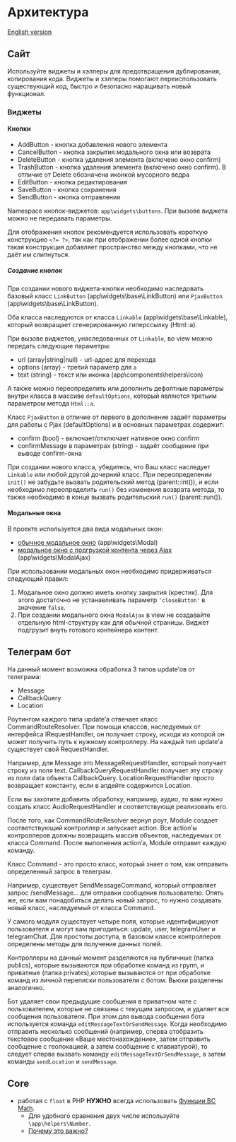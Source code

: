 # Архитектура

[English version](ARCHITECTURE.md)

## Сайт

Используйте виджеты и хэлперы для предотвращения дублирования, копирования кода. Виджеты и хэлперы помогают переиспользовать существующий код, быстро и безопасно наращивать новый функционал.

### Виджеты

#### Кнопки

- AddButton - кнопка добавления нового элемента
- CancelButton - кнопка закрытия модального окна или возврата
- DeleteButton - кнопка удаления элемента (включено окно confirm)
- TrashButton - кнопка удаления элемента (включено окно confirm). В отличие от Delete обозначена иконкой мусорного ведра
- EditButton - кнопка редактирования
- SaveButton - кнопка сохранения
- SendButton - кнопка отправления

Namespace кнопок-виджетов: `app\widgets\buttons`. При вызове виджета можно не передавать параметры.

Для отображения кнопок рекомендуется использовать короткую конструкцию `<?= ?>`, так как при отображении более одной кнопки такая конструкция добавляет пространство между кнопками, что не даёт им слипнуться.

##### Создание кнопок

При создании нового виджета-кнопки необходимо наследовать базовый класс `LinkButton` (app\widgets\base\LinkButton) или `PjaxButton` (app\widgets\base\LinkButton).

Оба класса наследуются от класса `Linkable` (app\widgets\base\Linkable), который возвращает сгенерированную гиперссылку (Html::a).

При вызове виджетов, унаследованных от `Linkable`, во view можно передать следующие параметры:

- url (array|string|null) - url-адрес для перехода
- options (array) - третий параметр для `a`
- text (string) - текст или иконка (app\components\helpers\Icon)

А также можно переопределить или дополнить дефолтные параметры внутри класса в массиве `defaultOptions`, который являются третьим параметром метода `Html::a`.

Класс `PjaxButton` в отличие от первого в дополнение задаёт параметры для работы с Pjax (defaultOptions) и в основных параметрах содержит:

- confirm (bool) - включает/отключает нативное окно confirm
- confirmMessage в параметрах (string) - задаёт сообщение при выводе confirm-окна

При создании нового класса, убедитесь, что Ваш класс наследует `Linkable` или любой другой дочерний класс. При переопределении `init()` не забудьте вызвать родительский метод (parent::int()), и если необходимо переопределить `run()` без изменения возврата метода, то также необходимо в конце вызвать родительский `run()` (parent::run()).

#### Модальные окна

В проекте используется два вида модальных окон:

- [обычное модальное окно](https://www.yiiframework.com/extension/yiisoft/yii2-bootstrap/doc/api/2.0/yii-bootstrap-modal) (app\widgets\Modal)
- [модальное окно с подгрузкой контента через  Ajax](https://github.com/loveorigami/yii2-modal-ajax/blob/master/README.md) (app\widgets\ModalAjax)

При использовании модальных окон необходимо придерживаться следующий правил:

1. Модальное окно должно иметь кнопку закрытия (крестик). Для этого достаточно не устанавливать параметр `'closeButton'` в значение `false`.
2. При создании модального окна `ModalAjax` в view не создавайте отдельную html-структуру как для обычной страницы. Виджет подгрузит внуть готового контейнера контент.

## Телеграм бот

На данный момент возможна обработка 3 типов update’ов от телеграма:

- Message
- CallbackQuery
- Location

Роутингом каждого типа update’а отвечает класс CommandRouteResolver. При помощи классов, наследуемых от интерфейса IRequestHandler, он получает строку, исходя из которой он может получить путь к нужному контроллеру. На каждый тип update’а существует свой RequestHandler.

Например, для Message это MessageRequestHandler, который получает строку из поля text.
CallbackQueryRequestHandler получает эту строку из поля data объекта CallbackQuery.
LocationRequestHandler просто возвращает константу, если в апдейте содержится Location.

Если вы захотите добавить обработку, например, аудио, то вам нужно создать класс AudioRequestHandler и соответствующе реализовать его.

После того, как CommandRouteResolver вернул роут, Module создает соответствующий контроллер и запускает action. Все action’ы контроллеров должны возвращать массив объектов, наследуемых от класса Command. После выполнения action’а, Module отправит каждую команду.

Класс Command - это просто класс, который знает о том, как отправить определенный запрос в телеграм.

Например, существует SendMessageCommand, который отправляет запрос /sendMessage... для отправки сообщения пользователю. Опять же, если вам понадобиться делать новый запрос, то нужно создавать новый класс, наследуемый от класса Command.

У самого модуля существует четыре поля, которые идентифицируют пользователя и могут вам пригодиться: update, user, telegramUser и telegramChat. Для простоты доступа, в базовом классе контроллеров определены методы для получение данных полей.

Контроллеры на данный момент разделяются на публичные (папка publics), которые вызываются при обработке команд из групп, и приватные (папка privates),которые вызываются от при обработке команд из личной переписки пользователя с ботом. Вьюхи разделены аналогично.

Бот удаляет свои предыдущие сообщения в приватном чате с пользователем, которые не связаны с текущим запросом, и удаляет все сообщения пользователя. При этом для вывода сообщения бота используется команда `editMessageTextOrSendMessage`. Когда необходимо отправить несколько сообщений (например, сперва отобразить текстовое сообщение «Ваше местонахождение», затем отправить сообщение с геолокацией, а затем сообщение с клавиатурой), то следует сперва вызвать команду `editMessageTextOrSendMessage`, а затем команды `sendLocation` и `sendMessage`.

## Core

- работая с `float` в PHP **НУЖНО** всегда использовать [Функции BC Math](https://www.php.net/manual/ru/ref.bc.php).
    - Для удобного сравнения двух числе используйте `\app\helpers\Number`.
    - [Почему это важно?](https://stackoverflow.com/questions/3148937/compare-floats-in-php)
